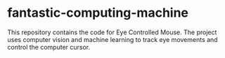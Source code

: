# fantastic-computing-machine
This repository contains the code for Eye Controlled Mouse. The project uses computer vision and machine learning to track eye movements and control the computer cursor.
